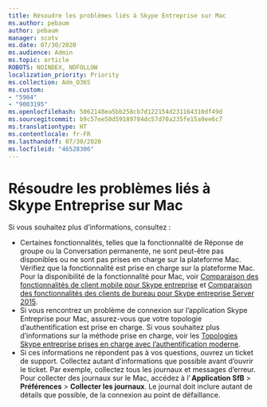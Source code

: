 ```yaml
---
title: Résoudre les problèmes liés à Skype Entreprise sur Mac
ms.author: pebaum
author: pebaum
manager: scotv
ms.date: 07/30/2020
ms.audience: Admin
ms.topic: article
ROBOTS: NOINDEX, NOFOLLOW
localization_priority: Priority
ms.collection: Adm_O365
ms.custom:
- "5984"
- "9003195"
ms.openlocfilehash: 5062148ea5bb258cb7d122154d231164310df49d
ms.sourcegitcommit: b9c57ee50d59189784dc57d70a235fe15a9ee6c7
ms.translationtype: HT
ms.contentlocale: fr-FR
ms.lasthandoff: 07/30/2020
ms.locfileid: "46528306"
---
```

# <a name="troubleshoot-issues-with-skype-for-business-on-mac"></a>Résoudre les problèmes liés à Skype Entreprise sur Mac

Si vous souhaitez plus d’informations, consultez : 

- Certaines fonctionnalités, telles que la fonctionnalité de Réponse de groupe ou la Conversation permanente, ne sont peut-être pas disponibles ou ne sont pas prises en charge sur la plateforme Mac. Vérifiez que la fonctionnalité est prise en charge sur la plateforme Mac. Pour la disponibilité de la fonctionnalité pour Mac, voir [Comparaison des fonctionnalités de client mobile pour Skype entreprise](https://technet.microsoft.com/library/Dn951412.aspx) et [Comparaison des fonctionnalités des clients de bureau pour Skype entreprise Server 2015](https://docs.microsoft.com/skypeforbusiness/plan-your-deployment/clients-and-devices/desktop-feature-comparison).
- Si vous rencontrez un problème de connexion sur l’application Skype Entreprise pour Mac, assurez-vous que votre topologie d’authentification est prise en charge. Si vous souhaitez plus d’informations sur la méthode prise en charge, voir les [Topologies Skype entreprise prises en charge avec l’authentification moderne](https://docs.microsoft.com/skypeforbusiness/plan-your-deployment/modern-authentication/topologies-supported).  
- Si ces informations ne répondent pas à vos questions, ouvrez un ticket de support. Collectez autant d’informations que possible avant d’ouvrir le ticket. Par exemple, collectez tous les journaux et messages d’erreur. Pour collecter des journaux sur le Mac, accédez à l’ **Application SfB** > **Préférences** > **Collecter les journaux**.  Le journal doit inclure autant de détails que possible, de la connexion au point de défaillance.